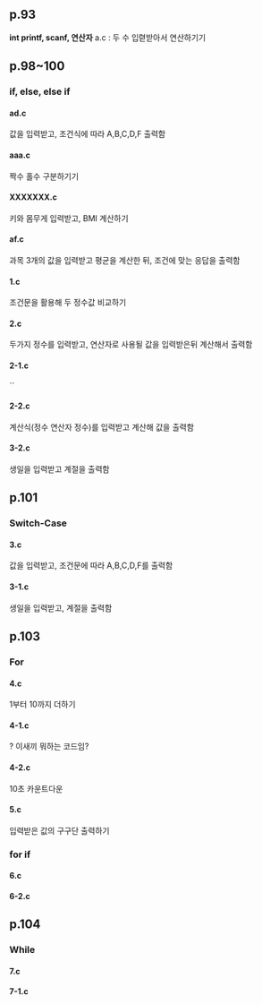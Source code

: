 ## p.93
**int printf, scanf, 연산자**
a.c : 두 수 입렫받아서 연산하기기
## p.98~100
### **if, else, else if**
#### ad.c
값을 입력받고, 조건식에 따라 A,B,C,D,F 출력함
#### aaa.c
짝수 홀수 구분하기기
#### XXXXXXX.c
키와 몸무게 입력받고, BMI 계산하기
#### af.c
과목 3개의 값을 입력받고 평균을 계산한 뒤, 조건에 맞는 응답을 출력함
#### 1.c
조건문을 활용해 두 정수값 비교하기
#### 2.c
두가지 정수를 입력받고, 연산자로 사용될 값을 입력받은뒤 계산해서 출력함
#### 2-1.c
``
#### 2-2.c 
계산식(정수 연산자 정수)를 입력받고 계산해 값을 출력함
#### 3-2.c
생일을 입력받고 계절을 출력함
## p.101
### **Switch-Case**
#### 3.c
값을 입력받고, 조건문에 따라 A,B,C,D,F를 출력함
#### 3-1.c
생일을 입력받고, 계절을 출력함
## p.103
### **For**
#### 4.c
1부터 10까지 더하기
#### 4-1.c
? 이새끼 뭐하는 코드임?
#### 4-2.c
10초 카운트다운
#### 5.c
입력받은 값의 구구단 출력하기
### **for if**
#### 6.c
#### 6-2.c
## p.104
### **While**
#### 7.c
#### 7-1.c


